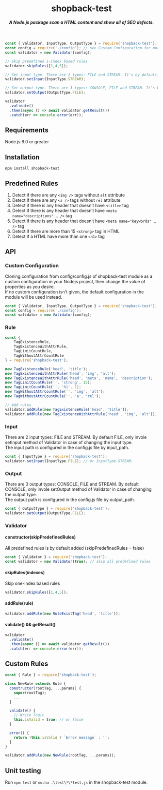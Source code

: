 <h1 align="center">shopback-test</h1>
<h5 align="center">A Node.js package scan a HTML content and show all of SEO defects.</h5>

<br />

```js
const { Validator, InputType, OutputType } = require('shopback-test');
const config = require('./config'); // see Custom Configuration for more details
const validator = new Validator(config);

// Skip predefined 1-index based rules
validator.skipRules([1,4,5]);

// Set input type. There are 2 types: FILE and STREAM. It's by default FILE
validator.setInput(InputType.STREAM);

// Set output type. There are 3 types: CONSOLE, FILE and STREAM. It's by default CONSOLE
validator.setOutput(OutputType.FILE);

validator
  .validate()
  .then(async () => await validator.getResult())
  .catch(err => console.error(err));
```

## Requirements
Node.js 8.0 or greater

## Installation
`npm install shopback-test`

## Predefined Rules
1. Detect if there are any `<img />` tags without `alt` attribute<br />
2. Detect if there are any `<a />` tags without `rel` attribute<br />
3. Detect if there is any header that doesn’t have `<title>` tag<br />
4. Detect if there is any header that doesn’t have `<meta name="descriptions" … />` tag<br />
5. Detect if there is any header that doesn’t have `<meta name="keywords" … />` tag<br />
6. Detect if there are more than 15 `<strong>` tag in HTML <br />
7. Detect if a HTML have more than one `<h1>` tag<br />

## API

### Custom Configuration
Cloning configuration from config/config.js of shopback-test module as a custom configuration in your Nodejs project, then change the value of properties as you desire.<br/>
If no custom configuration isn't given, the default configuration in the module will be used instead.

```js
const { Validator, InputType, OutputType } = require('shopback-test');
const config = require('./config');
const validator = new Validator(config);
```

### Rule
```js
const {
    TagExistenceRule,
    TagExistenceWithAttrRule,
    TagLimitCountRule,
    TagWithoutAttrCountRule
} = require('shopback-test');

new TagExistenceRule('head', 'title');
new TagExistenceWithAttrRule('head', 'img', 'alt');
new TagExistenceWithAttrRule('head', 'meta', 'name', 'description');
new TagLimitCountRule('', 'strong', 15);
new TagLimitCountRule('', 'h1', 1);
new TagWithoutAttrCountRule('', 'img', 'alt');
new TagWithoutAttrCountRule('', 'a', 'rel');

// Add rules
validator.addRule(new TagExistenceRule('head', 'title'));
validator.addRule(new TagExistenceWithAttrRule('head', 'img', 'alt'));
```

### Input
There are 2 input types: FILE and STREAM. By default FILE, only invole setInput method of Validator in case of changing the input type. <br/>
The input path is configured in the config.js file by input_path.
```js
const { InputType } = require('shopback-test');
validator.setInput(InputType.FILE); // or InputType.STREAM.
```

### Output
There are 3 output types: CONSOLE, FILE and STREAM. By default CONSOLE, only invole setOutput method of Validator in case of changing the output type.<br/>
The output path is configured in the config.js file by output_path.
```js
const { OutputType } = require('shopback-test');
validator.setOutput(OutputType.FILE);
```

### Validator
#### constructor(skipPredefinedRules)
All predefined rules is by default added (skipPredefinedRules = false)
```js
const { Validator } = require('shopback-test');
const validator = new Validator(true); // skip all predefined rules
```

#### skipRules(indexes)
Skip one-index based rules
```js
validator.skipRules([1,4,5]);
```

#### addRule(rule)
```js
validator.addRule(new RuleExistTag('head', 'title'));
```

#### validate() && getResult()
```js
validator
  .validate()
  .then(async () => await validator.getResult())
  .catch(err => console.error(err));
```

## Custom Rules
```js
const { Rule } = require('shopback-test');

class NewRule extends Rule {
  constructor(rootTag, ...params) {
    super(rootTag);
    ...
  }

  validate() {
    // Write logic
    this.isValid = true; // or false
  }

  error() {
    return !this.isValid ? `Error message` : '';
  }
}

validator.addRule(new NewRule(rootTag, ...params));
```

## Unit testing
Run `npm test` or `mocha .\test\*\*test.js` in the shopback-test module.